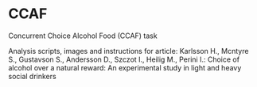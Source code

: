 # CCAF
Concurrent Choice Alcohol Food (CCAF) task 

Analysis scripts, images and instructions for article: 
Karlsson H., Mcntyre S., Gustavson S., Andersson D., Szczot I., Heilig M., Perini I.: 
Choice of alcohol over a natural reward: An experimental study in light and heavy social drinkers
